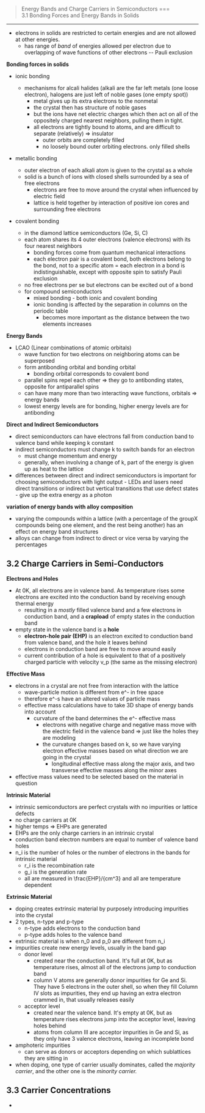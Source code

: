  >Energy Bands and Charge Carriers in Semiconductors
===	       
3.1 Bonding Forces and Energy Bands in Solids
--- 
- electrons in solids are restricted to certain energies and are not allowed at other energies.  
	- has range of *band* of energies allowed per electron due to overlapping of wave functions of other electrons -- Pauli exclusion

**Bonding forces in solids**
- ionic bonding
	- mechanisms for alcali halides (alkali are the far left metals (one loose electron), halogens are just left of noble gases (one empty spot))
		- metal gives up its extra electrons to the nonmetal
		- the crystal then has structure of noble gases
		- but the ions have net electric charges which then act on all of the oppositely charged nearest neighbors, pulling them in tight.
		- all electrons are tightly bound to atoms, and are difficult to separate (relatively) => insulator
			- outer orbits are completely filled
			- no loosely bound outer orbiting electrons.  only filled shells
- metallic bonding
	- outer electron of each alkali atom is given to the crystal as a whole
	- solid is a bunch of ions with closed shells surrounded by a sea of free electrons
		- electrons are free to move around the crystal when influenced by electric field
		- lattice is held together by interaction of positive ion cores and surrounding free electrons

- covalent bonding
	- in the diamond lattice semiconductors (Ge, Si, C)
	- each atom shares its 4 outer electrons (valence electrons) with its four nearest neighbors 
		- bonding forces come from quantum mechanical interactions
		- each electron pair is a covalent bond, both electrons belong to the bond, not to a specific atom
			= each electron in a bond is indistinguishable, except with opposite spin to satisfy Pauli exclusion
	- no free electrons per se but electrons can be excited out of a bond
	- for compound semiconductors
		- mixed bonding - both ionic and covalent bonding
		- ionic bonding is affected by the separation in columns on the periodic table
			- becomes more important as the distance between the two elements increases

**Energy Bands**
- LCAO (Linear combinations of atomic orbitals)
	- wave function for two electrons on neighboring atoms can be superposed
	- form antibonding orbital and bonding orbital
		- bonding orbital corresponds to covalent bond
	- parallel spins repel each other => they go to antibonding states, opposite for antiparallel spins
	- can have many more than two interacting wave functions, orbitals => energy bands
	- lowest energy levels are for bonding, higher energy levels are for antibonding

**Direct and Indirect Semiconductors**
- direct semiconductors can have electrons fall from conduction band to valence band while keeping k constant
- indirect semiconductors must change k to switch bands for an electron
	- must change momentum and energy
	- generally, when involving a change of k, part of the energy is given up as heat to the lattice
- differences between direct and indirect semiconductors is important for choosing semiconductors with light output
           	- LEDs and lasers need direct transitions or indirect but vertical transitions that use defect states 
		- give up the extra energy as a photon

**variation of energy bands with alloy composition**
- varying the compounds within a lattice (with a percentage of the groupX compounds being one element, and the rest being another) has an effect on energy band structures
- alloys can change from indirect to direct or vice versa by varying the percentages

3.2 Charge Carriers in Semi-Conductors
---
**Electrons and Holes**
- At 0K, all electrons are in valence band.  As temperature rises some electrons are excited into the conduction band by receiving enough thermal energy
  - resulting in a *mostly* filled valence band and a few electrons in conduction band, and a **crapload** of empty states in the conduction band
- empty state in the valence band is a **hole**
  - **electron-hole pair (EHP)** is an electron excited to conduction band from valence band, and the hole it leaves behind
  - electrons in conduction band are free to move around easily
  - current contribution of a hole is equivalent to that of a positively charged particle with velocity v_p (the same as the missing electron)

**Effective Mass**
- electrons in a crystal are not free from interaction with the lattice
  - wave-particle motion is different from e^- in free space
  - therefore e^-s have an altered values of particle mass
  - effective mass calculations have to take 3D shape of energy bands into account
    - curvature of the band determines the e^- effective mass
      - electrons with negative charge and negative mass move with the electric field in the valence band => just like the holes they are modeling
      - the curvature changes based on k, so we have varying electron effective masses based on what direction we are going in the crystal
      	- longitudinal effective mass along the major axis, and two transverse effective masses along the minor axes
- effective mass values need to be selected based on the material in question

**Intrinsic Material**
- intrinsic semiconductors are perfect crystals with no impurities or lattice defects
- no charge carriers at 0K
- higher temps => EHPs are generated 
- EHPs are the only charge carriers in an intrinsic crystal
- conduction band electron numbers are equal to number of valence band holes
- n_i is the number of holes or the number of electrons in the bands for intrinsic material
  - r_i is the recombination rate
  - g_i is the generation rate
  - all are measured in \frac{EHP}/{cm^3} and all are temperature dependent

**Extrinsic Material**
- doping creates extrinsic material by purposely introducing impurities into the crystal
- 2 types, n-type and p-type
  - n-type adds electrons to the conduction band
  - p-type adds holes to the valence band
- extrinsic  material is when n_0 and p_0 are different from n_i
- impurities create new energy levels, usually in the band gap
  - donor level
    - created near the conduction band.  It's full at 0K, but as temperature rises, almost all of the electrons jump to conduction band
    - column V atoms are generally donor impurities for Ge and Si.  They have 5 electrons in the outer shell, so when they fill Column IV slots as impurities, they end up having an extra electron crammed in, that usually releases easily
  - acceptor level
    - created near the valence band.  It's empty at 0K, but as temperature rises electrons jump into the acceptor level, leaving holes behind
    - atoms from column III are acceptor impurities in Ge and Si, as they only have 3 valence electrons, leaving an incomplete bond
- amphoteric impurities
  - can serve as donors or acceptors depending on which sublattices they are  sitting in
- when doping, one type of carrier usually dominates, called the *majority carrier*, and the other one is the *minority carrier.*

3.3 Carrier Concentrations
---
- 